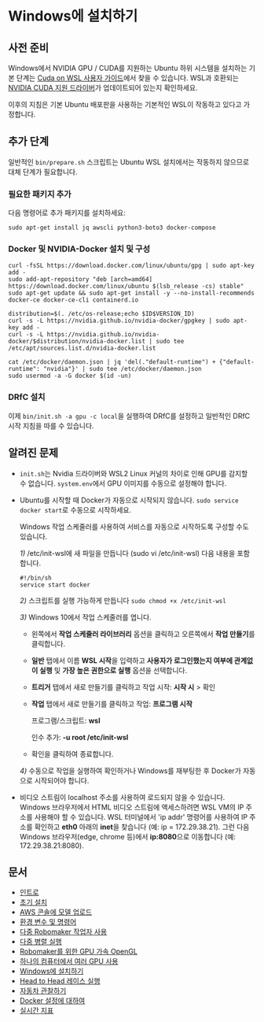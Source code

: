 # Windows에 설치하기

## 사전 준비

Windows에서 NVIDIA GPU / CUDA를 지원하는 Ubuntu 하위 시스템을 설치하는 기본 단계는 [Cuda on WSL 사용자 가이드](https://docs.nvidia.com/cuda/wsl-user-guide/index.html)에서 찾을 수 있습니다. WSL과 호환되는 [NVIDIA CUDA 지원 드라이버](https://developer.nvidia.com/cuda/wsl/download)가 업데이트되어 있는지 확인하세요.

이후의 지침은 기본 Ubuntu 배포판을 사용하는 기본적인 WSL이 작동하고 있다고 가정합니다.

## 추가 단계

일반적인 `bin/prepare.sh` 스크립트는 Ubuntu WSL 설치에서는 작동하지 않으므로 대체 단계가 필요합니다.

### 필요한 패키지 추가

다음 명령어로 추가 패키지를 설치하세요:

```
sudo apt-get install jq awscli python3-boto3 docker-compose
```

### Docker 및 NVIDIA-Docker 설치 및 구성

```
curl -fsSL https://download.docker.com/linux/ubuntu/gpg | sudo apt-key add -
sudo add-apt-repository "deb [arch=amd64] https://download.docker.com/linux/ubuntu $(lsb_release -cs) stable"
sudo apt-get update && sudo apt-get install -y --no-install-recommends docker-ce docker-ce-cli containerd.io

distribution=$(. /etc/os-release;echo $ID$VERSION_ID)
curl -s -L https://nvidia.github.io/nvidia-docker/gpgkey | sudo apt-key add -
curl -s -L https://nvidia.github.io/nvidia-docker/$distribution/nvidia-docker.list | sudo tee /etc/apt/sources.list.d/nvidia-docker.list

cat /etc/docker/daemon.json | jq 'del(."default-runtime") + {"default-runtime": "nvidia"}' | sudo tee /etc/docker/daemon.json
sudo usermod -a -G docker $(id -un)
```

### DRfC 설치

이제 `bin/init.sh -a gpu -c local`을 실행하여 DRfC를 설정하고 일반적인 DRfC 시작 지침을 따를 수 있습니다.

## 알려진 문제

* `init.sh`는 Nvidia 드라이버와 WSL2 Linux 커널의 차이로 인해 GPU를 감지할 수 없습니다. `system.env`에서 GPU 이미지를 수동으로 설정해야 합니다.
* Ubuntu를 시작할 때 Docker가 자동으로 시작되지 않습니다. `sudo service docker start`로 수동으로 시작하세요.

  Windows 작업 스케줄러를 사용하여 서비스를 자동으로 시작하도록 구성할 수도 있습니다.

  *1)* /etc/init-wsl에 새 파일을 만듭니다 (sudo vi /etc/init-wsl) 다음 내용을 포함합니다.

  ```
  #!/bin/sh
  service start docker
  ```

  *2)* 스크립트를 실행 가능하게 만듭니다 `sudo chmod +x /etc/init-wsl`

  *3)* Windows 10에서 작업 스케줄러를 엽니다.

  - 왼쪽에서 **작업 스케줄러 라이브러리** 옵션을 클릭하고 오른쪽에서 **작업 만들기**를 클릭합니다.

  - **일반** 탭에서 이름 **WSL 시작**을 입력하고 **사용자가 로그인했는지 여부에 관계없이 실행** 및 **가장 높은 권한으로 실행** 옵션을 선택합니다.

  - **트리거** 탭에서 새로 만들기를 클릭하고 작업 시작: **시작 시** > 확인

  - **작업** 탭에서 새로 만들기를 클릭하고 작업: **프로그램 시작**

    프로그램/스크립트: **wsl**

    인수 추가: **-u root /etc/init-wsl**

  - 확인을 클릭하여 종료합니다.

  *4)* 수동으로 작업을 실행하여 확인하거나 Windows를 재부팅한 후 Docker가 자동으로 시작되어야 합니다.

* 비디오 스트림이 localhost 주소를 사용하여 로드되지 않을 수 있습니다. Windows 브라우저에서 HTML 비디오 스트림에 액세스하려면 WSL VM의 IP 주소를 사용해야 할 수 있습니다. WSL 터미널에서 'ip addr' 명령어를 사용하여 IP 주소를 확인하고 **eth0** 아래의 **inet**을 찾습니다 (예: ip = 172.29.38.21). 그런 다음 Windows 브라우저(edge, chrome 등)에서 **ip:8080**으로 이동합니다 (예: 172.29.38.21:8080).


## 문서

* [인트로](index.md)
* [초기 설치](installation.md)
* [AWS 콘솔에 모델 업로드](upload.md)
* [환경 변수 및 명령어](reference.md)
* [다중 Robomaker 작업자 사용](multi_worker.md)
* [다중 병렬 실행](multi_run.md)
* [Robomaker를 위한 GPU 가속 OpenGL](opengl.md)
* [하나의 컴퓨터에서 여러 GPU 사용](multi_gpu.md)
* [Windows에 설치하기](windows.md)
* [Head to Head 레이스 실행](head-to-head.md)
* [자동차 관찰하기](video.md)
* [Docker 설정에 대하여](docker.md)
* [실시간 지표](metrics.md)
